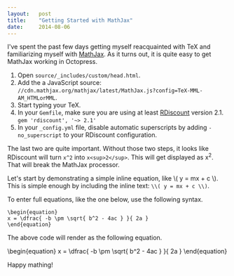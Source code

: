 ```yaml
---
layout:   post
title:    "Getting Started with MathJax"
date:     2014-08-06
---
```


I've spent the past few days getting myself reacquainted with TeX and familiarizing myself with [MathJax](http://www.mathjax.org/). As it turns out, it is quite easy to get MathJax working in Octopress.

1. Open `source/_includes/custom/head.html`.
2. Add the a JavaScript source: `//cdn.mathjax.org/mathjax/latest/MathJax.js?config=TeX-MML-AM_HTMLorMML`.
3. Start typing your TeX.
4. In your `Gemfile`, make sure you are using at least [RDiscount](https://github.com/davidfstr/rdiscount) version 2.1. `gem 'rdiscount', '~> 2.1'`
5. In your `_config.yml` file, disable automatic superscripts by adding `- no_superscript` to your RDiscount configuration.

The last two are quite important. Without those two steps, it looks like RDiscount will turn `x^2` into `x<sup>2</sup>`. This will get displayed as x<sup>2</sup>. That will break the MathJax processor.

Let's start by demonstrating a simple inline equation, like \\( y = mx + c \\). This is simple enough by including the inline text: `\\( y = mx + c \\)`.

To enter full equations, like the one below, use the following syntax.

```
\begin{equation}
x = \dfrac{ -b \pm \sqrt{ b^2 - 4ac } }{ 2a }
\end{equation}
```

The above code will render as the following equation.

\begin{equation}
x = \dfrac{ -b \pm \sqrt{ b^2 - 4ac } }{ 2a }
\end{equation}

Happy mathing!
